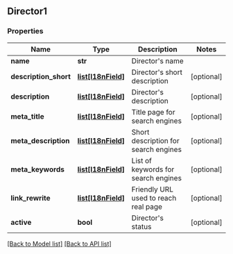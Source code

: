 ## Director1

### Properties
Name | Type | Description | Notes
------------ | ------------- | ------------- | -------------
**name** | **str** | Director&#39;s name | 
**description_short** | [**list[I18nField]**](#I18nField) | Director&#39;s short description | [optional] 
**description** | [**list[I18nField]**](#I18nField) | Director&#39;s description | [optional] 
**meta_title** | [**list[I18nField]**](#I18nField) | Title page for search engines | [optional] 
**meta_description** | [**list[I18nField]**](#I18nField) | Short description for search engines | [optional] 
**meta_keywords** | [**list[I18nField]**](#I18nField) | List of keywords for search engines | [optional] 
**link_rewrite** | [**list[I18nField]**](#I18nField) | Friendly URL used to reach real page | [optional] 
**active** | **bool** | Director&#39;s status | [optional] 

[[Back to Model list]](#documentation-for-models) [[Back to API list]](#documentation-for-api-endpoints)


